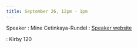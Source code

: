 ```yaml
---
title: September 26, 12pm - 1pm
---
```


Speaker
: Mine Cetinkaya-Rundel
  : [Speaker website](https://mine-cr.com/)

: Kirby 120
